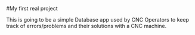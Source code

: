 #My first real project

This is going to be a simple Database app used by CNC Operators to keep track of errors/problems and their solutions with a CNC machine.
